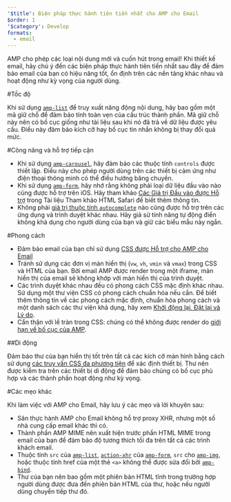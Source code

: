 ```yaml
---
'$title': Biện pháp thực hành tiên tiến nhất cho AMP cho Email
$order: 1
'$category': Develop
formats:
  - email
---
```


AMP cho phép các loại nội dung mới và cuốn hút trong email! Khi thiết kế email, hãy chú ý đến các biện pháp thực hành tiên tiến nhất sau đây để đảm bảo email của bạn có hiệu năng tốt, ổn định trên các nền tảng khác nhau và hoạt động như kỳ vọng của người dùng.

#Tốc độ

Khi sử dụng [`amp-list`](../../../documentation/components/reference/amp-list.md?format=email) để truy xuất năng động nội dung, hãy bao gồm một mã giữ chỗ để đảm bảo tính toàn vẹn của cấu trúc thành phần. Mã giữ chỗ này nên có bố cục giống như tài liệu sau khi nó đã trả về dữ liệu được yêu cầu. Điều này đảm bảo kích cỡ hay bố cục tin nhắn không bị thay đổi quá mức.

#Công năng và hỗ trợ tiếp cận

- Khi sử dụng [`amp-carousel`](../../components/reference/amp-carousel-v0.1.md?format=email), hãy đảm bảo các thuộc tính `controls` được thiết lập. Điều này cho phép người dùng trên các thiết bị cảm ứng như điện thoại thông minh có thể điều hướng băng chuyền.
- Khi sử dụng [`amp-form`](../../../documentation/components/reference/amp-form.md?format=email), hãy nhớ rằng không phải loại dữ liệu đầu vào nào cũng được hỗ trợ trên iOS. Hãy tham khảo [Các Giá trị Đầu vào được Hỗ trợ](https://developer.apple.com/library/archive/documentation/AppleApplications/Reference/SafariHTMLRef/Articles/InputTypes.html) trong Tài liệu Tham khảo HTML Safari để biết thêm thông tin.
- Không phải [giá trị thuộc tính `autocomplete`](https://developer.mozilla.org/en-US/docs/Web/HTML/Attributes/autocomplete) nào cũng được hỗ trợ trên các ứng dụng và trình duyệt khác nhau. Hãy giả sử tính năng tự động điền không khả dụng cho người dùng của bạn và giữ các biểu mẫu này ngắn.

#Phong cách

- Đảm bảo email của bạn chỉ sử dụng [CSS được Hỗ trợ cho AMP cho Email](../learn/email-spec/amp-email-css.md?format=email)
- Tránh sử dụng các đơn vị màn hiển thị (`vw`, `vh`, `vmin` và `vmax`) trong CSS và HTML của bạn. Bởi email AMP được render trong một iframe, màn hiển thị của email sẽ không khớp với màn hiển thị của trình duyệt.
- Các trình duyệt khác nhau đều có phong cách CSS mặc định khác nhau. Sử dụng một thư viện CSS có phong cách chuẩn hóa nếu cần. Để biết thêm thông tin về các phong cách mặc định, chuẩn hóa phong cách và một danh sách các thư viện khả dụng, hãy xem [Khởi động lại, Đặt lại và Lý do](https://css-tricks.com/reboot-resets-reasoning/).
- Cẩn thận với lề tràn trong CSS: chúng có thể không được render do [giới hạn về bố cục của AMP](https://github.com/ampproject/amphtml/issues/13343#issuecomment-447380241).

##Di động

Đảm bảo thư của bạn hiển thị tốt trên tất cả các kích cỡ màn hình bằng cách sử dụng [các truy vấn CSS đa phương tiện](style_and_layout/control_layout.md?format=email) để xác định thiết bị. Thư nên được kiểm tra trên các thiết bị di động để đảm bảo chúng có bố cục phù hợp và các thành phần hoạt động như kỳ vọng.

#Các mẹo khác

Khi làm việc với AMP cho Email, hãy lưu ý các mẹo và lời khuyên sau:

- Sân thực hành AMP cho Email không hỗ trợ proxy XHR, nhưng một số nhà cung cấp email khác thì có.
- Thành phần AMP MIME nên xuất hiện trước phần HTML MIME trong email của bạn để đảm bảo độ tương thích tối đa trên tất cả các trình khách email.
- Thuộc tính `src` của [`amp-list`](../../../documentation/components/reference/amp-list.md?format=email), [`action-xhr`](../../../documentation/components/reference/amp-form.md?format=email#action-xhr) của [`amp-form`](../../../documentation/components/reference/amp-form.md?format=email), `src` cho [`amp-img`](../../../documentation/examples/documentation/amp-img.html?format=email), hoặc thuộc tính href của một thẻ `<a>` không thể được sửa đổi bởi [`amp-bind`](../../../documentation/examples/documentation/amp-bind.html?format=email).
- Thư của bạn nên bao gồm một phiên bản HTML tĩnh trong trường hợp người dùng được đưa đến phiên bản HTML của thư, hoặc nếu người dùng chuyển tiếp thư đó.
